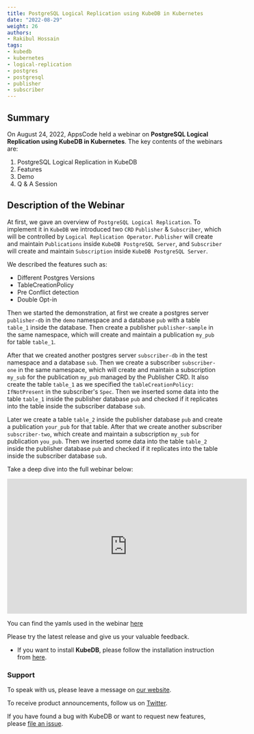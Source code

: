 ```yaml
---
title: PostgreSQL Logical Replication using KubeDB in Kubernetes
date: "2022-08-29"
weight: 26
authors:
- Rakibul Hossain
tags:
- kubedb
- kubernetes
- logical-replication
- postgres
- postgresql
- publisher
- subscriber
---
```


## Summary
On August 24, 2022, AppsCode held a webinar on **PostgreSQL Logical Replication using KubeDB in Kubernetes**. The key contents of the webinars are:
1) PostgreSQL Logical Replication in KubeDB
2) Features
3) Demo
4) Q & A Session

## Description of the Webinar
At first, we gave an overview of `PostgreSQL Logical Replication`.  To implement it in `KubeDB` we introduced two `CRD` `Publisher` & `Subscriber`, which will be controlled by `Logical Replication Operator`. `Publisher` will create and maintain `Publications` inside `KubeDB PostgreSQL Server`, and `Subscriber` will create and maintain `Subscription` inside `KubeDB PostgreSQL Server`.

We described the features such as:
 * Different Postgres Versions
 * TableCreationPolicy
 * Pre Conflict detection
 * Double Opt-in

Then we started the demonstration, at first we create a postgres server `publisher-db` in the `demo` namespace and a database `pub` with a table `table_1` inside the database. Then create a publisher `publisher-sample` in the same namespace, which will create and maintain a publication `my_pub` for table `table_1`. 

After that we created another postgres server `subscriber-db` in the test namespace and a database `sub`. Then we create a subscriber `subscriber-one` in the same namespace, which will create and maintain a subscription `my_sub`  for the publication `my_pub` managed by the Publisher CRD. It also create the table `table_1` as we specified the `tableCreationPolicy: IfNotPresent` in the subscriber's `Spec`.
Then we inserted some data into the table `table_1` inside the publisher database `pub` and checked if it replicates into the table inside the subscriber database `sub`.

Later we create a table `table_2` inside the publisher database `pub` and create a publication `your_pub` for that table. After that we create another subscriber `subscriber-two`, which create and maintain a subscription `my_sub` for publication `you_pub`.
Then we inserted some data into the table `table_2` inside the publisher database `pub` and checked if it replicates into the table inside the subscriber database `sub`.

Take a deep dive into the full webinar below:

<iframe width="560" height="315" src="https://www.youtube.com/embed/7ruM4yRfnw0" title="YouTube video player" frameborder="0" allow="accelerometer; autoplay; clipboard-write; encrypted-media; gyroscope; picture-in-picture" allowfullscreen></iframe>


You can find the yamls used in the webinar [here](https://github.com/kubedb/project/tree/master/demo/postgres-logical-replication)

Please try the latest release and give us your valuable feedback.

- If you want to install **KubeDB**, please follow the installation instruction from [here](https://kubedb.com/docs/v2022.08.08/welcome/).

### Support

To speak with us, please leave a message on [our website](https://appscode.com/contact/).

To receive product announcements, follow us on [Twitter](https://twitter.com/kubedb).

If you have found a bug with KubeDB or want to request new features, please [file an issue](https://github.com/kubedb/project/issues/new).